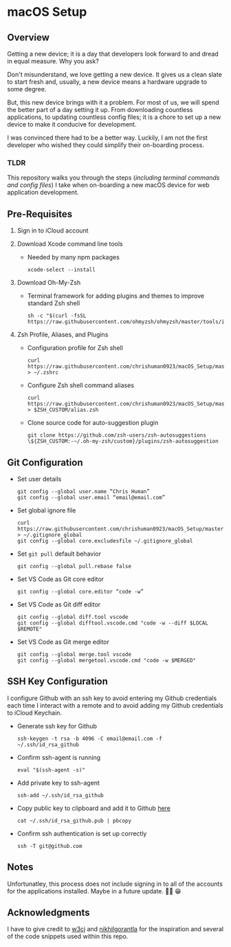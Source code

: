 # macOS Setup

## Overview

Getting a new device; it is a day that developers look forward to and dread in equal measure. Why you ask?

Don't misunderstand, we love getting a new device. It gives us a clean slate to start fresh and, usually, a new device means a hardware upgrade to some degree.

But, this new device brings with it a problem. For most of us, we will spend the better part of a day setting it up. From downloading countless applications, to updating countless config files; it is a chore to set up a new device to make it conducive for development.

I was convinced there had to be a better way. Luckily, I am not the first developer who wished they could simplify their on-boarding process.

### TLDR

This repository walks you through the steps (_including terminal commands and config files_) I take when on-boarding a new macOS device for web application development.

## Pre-Requisites

1.  Sign in to iCloud account
1.  Download Xcode command line tools

    - Needed by many npm packages

      ```
      xcode-select --install
      ```

1.  Download Oh-My-Zsh

    - Terminal framework for adding plugins and themes to improve standard Zsh shell

      ```
      sh -c "$(curl -fsSL https://raw.githubusercontent.com/ohmyzsh/ohmyzsh/master/tools/install.sh)"
      ```

1.  Zsh Profile, Aliases, and Plugins

    - Configuration profile for Zsh shell

      ```
      curl https://raw.githubusercontent.com/chrishuman0923/macOS_Setup/master/config/zsh/.zshrc > ~/.zshrc
      ```

    - Configure Zsh shell command aliases

      ```
      curl https://raw.githubusercontent.com/chrishuman0923/macOS_Setup/master/config/zsh/alias.zsh > $ZSH_CUSTOM/alias.zsh
      ```

    - Clone source code for auto-suggestion plugin

      ```
      git clone https://github.com/zsh-users/zsh-autosuggestions \${ZSH_CUSTOM:-~/.oh-my-zsh/custom}/plugins/zsh-autosuggestion
      ```

## Git Configuration

- Set user details

  ```
  git config --global user.name “Chris Human”
  git config --global user.email “email@email.com”
  ```

- Set global ignore file

  ```
  curl https://raw.githubusercontent.com/chrishuman0923/macOS_Setup/master/config/git/.gitignore_global > ~/.gitignore_global
  git config --global core.excludesfile ~/.gitignore_global
  ```

- Set `git pull` default behavior

  ```
  git config --global pull.rebase false
  ```

- Set VS Code as Git core editor

  ```
  git config --global core.editor “code -w”
  ```

- Set VS Code as Git diff editor

  ```
  git config --global diff.tool vscode
  git config --global difftool.vscode.cmd "code -w --diff $LOCAL $REMOTE"
  ```

- Set VS Code as Git merge editor

  ```
  git config --global merge.tool vscode
  git config --global mergetool.vscode.cmd "code -w $MERGED"
  ```

## SSH Key Configuration

I configure Github with an ssh key to avoid entering my Github credentials each time I interact with a remote and to avoid adding my Github credentials to iCloud Keychain.

- Generate ssh key for Github

  ```
  ssh-keygen -t rsa -b 4096 -C email@email.com -f ~/.ssh/id_rsa_github
  ```

- Confirm ssh-agent is running

  ```
  eval "$(ssh-agent -s)"
  ```

- Add private key to ssh-agent

  ```
  ssh-add ~/.ssh/id_rsa_github
  ```

- Copy public key to clipboard and add it to Github [here](https://github.com/settings/keys)

  ```
  cat ~/.ssh/id_rsa_github.pub | pbcopy
  ```

- Confirm ssh authentication is set up correctly

  ```
  ssh -T git@github.com
  ```

## Notes

Unfortunatley, this process does not include signing in to all of the accounts for the applications installed. Maybe in a future update. 🤞🏻 😁

## Acknowledgments

I have to give credit to [w3cj](https://github.com/w3cj) and [nikhilgorantla](https://github.com/nikhilgorantla) for the inspiration and several of the code snippets used within this repo.
